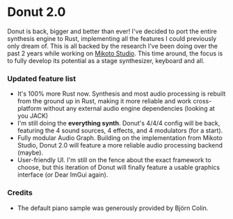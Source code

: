# Donut 2.0
Donut is back, bigger and better than ever! I've decided to port the entire synthesis engine to Rust, implementing all the features I could previously only dream of. This is all backed by the research I've been doing over the past 2 years while working on [Mikoto Studio](https://mikoto.studio). This time around, the focus is to fully develop its potential as a stage synthesizer, keyboard and all.

### Updated feature list
- It's 100% more Rust now. Synthesis and most audio processing is rebuilt from the ground up in Rust, making it more reliable and work cross-platform without any external audio engine dependencies (looking at you JACK)
- I'm still doing the **everything synth**. Donut's 4/4/4 config will be back, featuring the 4 sound sources, 4 effects, and 4 modulators (for a start).
- Fully modular Audio Graph. Building on the implementation from Mikoto Studio, Donut 2.0 will feature a more reliable audio processing backend (maybe).
- User-friendly UI. I'm still on the fence about the exact framework to choose, but this iteration of Donut will finally feature a usable graphics interface (or Dear ImGui again).

### Credits
- The default piano sample was generously provided by Björn Colin.
